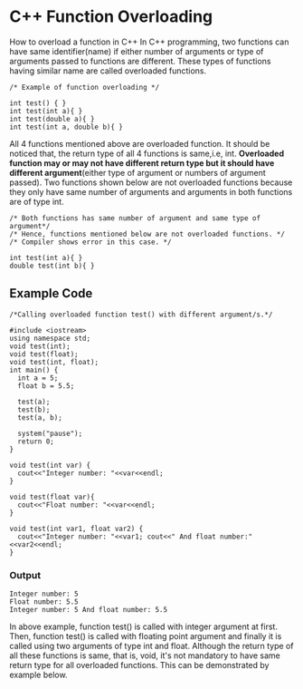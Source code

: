 # C++ Function Overloading
How to overload a function in C++
In C++ programming, two functions can have same identifier(name) if either number of arguments or type of arguments passed to functions are different. These types of functions having similar name are called overloaded functions.

```
/* Example of function overloading */ 

int test() { } 
int test(int a){ } 
int test(double a){ } 
int test(int a, double b){ }
```

All 4 functions mentioned above are overloaded function. It should be noticed that, the return type of all 4 functions is same,i.e, int. **Overloaded function may or may not have different return type but it should have different argument**(either type of argument or numbers of argument passed). Two functions shown below are not overloaded functions because they only have same number of arguments and arguments in both functions are of type int.

```
/* Both functions has same number of argument and same type of argument*/ 
/* Hence, functions mentioned below are not overloaded functions. */ 
/* Compiler shows error in this case. */ 

int test(int a){ } 
double test(int b){ }
```

## Example Code
```
/*Calling overloaded function test() with different argument/s.*/ 

#include <iostream> 
using namespace std; 
void test(int); 
void test(float); 
void test(int, float); 
int main() { 
  int a = 5; 
  float b = 5.5; 
  
  test(a); 
  test(b); 
  test(a, b); 
  
  system("pause"); 
  return 0; 
} 

void test(int var) { 
  cout<<"Integer number: "<<var<<endl; 
} 

void test(float var){ 
  cout<<"Float number: "<<var<<endl; 
} 

void test(int var1, float var2) { 
  cout<<"Integer number: "<<var1; cout<<" And float number:"<<var2<<endl; 
}
```

### Output
```
Integer number: 5
Float number: 5.5
Integer number: 5 And float number: 5.5
```

In above example, function test() is called with integer argument at first. Then, function test() is called with floating point argument and finally it is called using two arguments of type int and float. Although the return type of all these functions is same, that is, void, it's not mandatory to have same return type for all overloaded functions. This can be demonstrated by example below.
